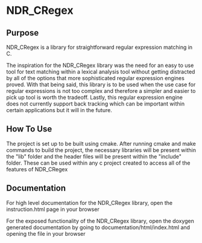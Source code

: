# NDR_CRegex

## Purpose
NDR_CRegex is a library for straightforward regular expression matching in C.

The inspiration for the NDR_CRegex library was the need for an easy to use tool for text matching within a lexical analysis tool without getting distracted by all of the options that more sophisticated regular expression engines proved.
With that being said, this library is to be used when the use case for regular expressions is not too complex and therefore a simpler and easier to pick up tool is worth the tradeoff.
Lastly, this regular expression engine does not currently support back tracking which can be important within certain applications but it will in the future.

## How To Use
The project is set up to be built using cmake.
After running cmake and make commands to build the project, the necessary libraries will be present within the "lib" folder and the header files will be present within the "include" folder.
These can be used within any c project created to access all of the features of NDR_CRegex

## Documentation
For high level documentation for the NDR_CRegex library, open the instruction.html page in your browser

For the exposed functionality of the NDR_CRegex library, open the doxygen generated documentation by going to documentation/html/index.html and opening the file in your browser
